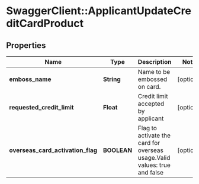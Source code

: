 # SwaggerClient::ApplicantUpdateCreditCardProduct

## Properties
Name | Type | Description | Notes
------------ | ------------- | ------------- | -------------
**emboss_name** | **String** | Name to be embossed on card. | [optional] 
**requested_credit_limit** | **Float** | Credit limit accepted by applicant | [optional] 
**overseas_card_activation_flag** | **BOOLEAN** | Flag to activate the card for overseas usage.Valid values: true and false | [optional] 

